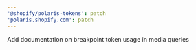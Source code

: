 ```yaml
---
'@shopify/polaris-tokens': patch
'polaris.shopify.com': patch
---
```


Add documentation on breakpoint token usage in media queries
